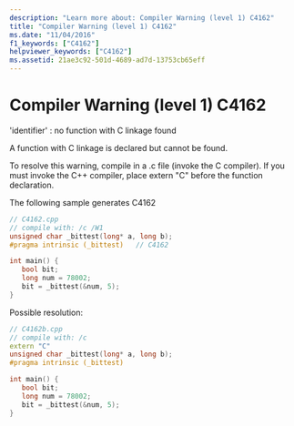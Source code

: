 ```yaml
---
description: "Learn more about: Compiler Warning (level 1) C4162"
title: "Compiler Warning (level 1) C4162"
ms.date: "11/04/2016"
f1_keywords: ["C4162"]
helpviewer_keywords: ["C4162"]
ms.assetid: 21ae3c92-501d-4689-ad7d-13753cb65eff
---
```

# Compiler Warning (level 1) C4162

'identifier' : no function with C linkage found

A function with C linkage is declared but cannot be found.

To resolve this warning, compile in a .c file (invoke the C compiler).  If you must invoke the C++ compiler, place extern "C" before the function declaration.

The following sample generates C4162

```cpp
// C4162.cpp
// compile with: /c /W1
unsigned char _bittest(long* a, long b);
#pragma intrinsic (_bittest)   // C4162

int main() {
   bool bit;
   long num = 78002;
   bit = _bittest(&num, 5);
}
```

Possible resolution:

```cpp
// C4162b.cpp
// compile with: /c
extern "C"
unsigned char _bittest(long* a, long b);
#pragma intrinsic (_bittest)

int main() {
   bool bit;
   long num = 78002;
   bit = _bittest(&num, 5);
}
```
